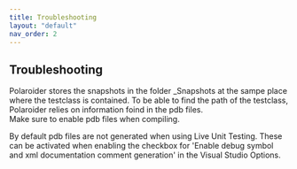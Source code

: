 ```yaml
---
title: Troubleshooting
layout: "default"
nav_order: 2
---
```

## Troubleshooting
Polaroider stores the snapshots in the folder _Snapshots at the sampe place where the testclass is contained. To be able to find the path of the testclass, Polaroider relies on information foind in the pdb files.  
Make sure to enable pdb files when compiling.  
  
By default pdb files are not generated when using Live Unit Testing. These can be activated when enabling the checkbox for 'Enable debug symbol and xml documentation comment generation' in the Visual Studio Options.
